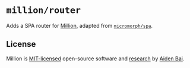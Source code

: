 # `million/router`

Adds a SPA router for [Million](https://github.com/aidenybai/million), adapted from [`micromorph/spa`](https://github.com/natemoo-re/micromorph/blob/main/src/spa.ts).

## License

Million is [MIT-licensed](../../../LICENSE) open-source software and [research](https://arxiv.org/abs/2202.08409) by [Aiden Bai](https://aidenybai.com).
